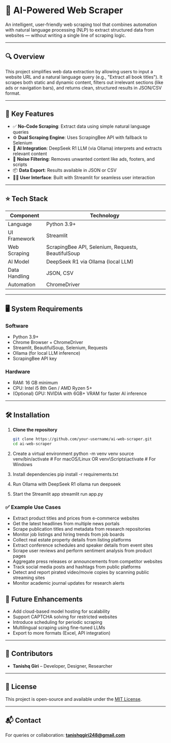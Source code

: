 # 🧠 AI-Powered Web Scraper

An intelligent, user-friendly web scraping tool that combines automation with natural language processing (NLP) to extract structured data from websites — without writing a single line of scraping logic.

---

## 🔍 Overview

This project simplifies web data extraction by allowing users to input a website URL and a natural language query (e.g., "Extract all book titles"). It scrapes both static and dynamic content, filters out irrelevant sections (like ads or navigation bars), and returns clean, structured results in JSON/CSV format.

---

## 🚀 Key Features

- ✅ **No-Code Scraping**: Extract data using simple natural language queries  
- ⚙️ **Dual Scraping Engine**: Uses ScrapingBee API with fallback to Selenium  
- 🧠 **AI Integration**: DeepSeek R1 LLM (via Ollama) interprets and extracts relevant content  
- 🧹 **Noise Filtering**: Removes unwanted content like ads, footers, and scripts  
- 📦 **Data Export**: Results available in JSON or CSV  
- 🧑‍💻 **User Interface**: Built with Streamlit for seamless user interaction  

---

## ⭐ Tech Stack

| Component      | Technology                        |
|----------------|-----------------------------------|
| Language       | Python 3.9+                       |
| UI Framework   | Streamlit                         |
| Web Scraping   | ScrapingBee API, Selenium, Requests, BeautifulSoup |
| AI Model       | DeepSeek R1 via Ollama (local LLM)|
| Data Handling  | JSON, CSV                         |
| Automation     | ChromeDriver                      |

---

## 🖥️ System Requirements

### Software
- Python 3.9+
- Chrome Browser + ChromeDriver
- Streamlit, BeautifulSoup, Selenium, Requests
- Ollama (for local LLM inference)
- ScrapingBee API key

### Hardware
- RAM: 16 GB minimum
- CPU: Intel i5 8th Gen / AMD Ryzen 5+
- (Optional) GPU: NVIDIA with 6GB+ VRAM for faster AI inference

---

## 🛠️ Installation

1. **Clone the repository**
   ```bash
   git clone https://github.com/your-username/ai-web-scraper.git
   cd ai-web-scraper
2. Create a virtual environment
python -m venv venv
source venv/bin/activate      # For macOS/Linux
 OR
venv\Scripts\activate         # For Windows

3. Install dependencies
pip install -r requirements.txt

4. Run Ollama with DeepSeek R1
ollama run deepseek

5. Start the Streamlit app
streamlit run app.py

### ✅ Example Use Cases

- Extract product titles and prices from e-commerce websites  
- Get the latest headlines from multiple news portals  
- Scrape publication titles and metadata from research repositories
- Monitor job listings and hiring trends from job boards
- Collect real estate property details from listing platforms
- Extract conference schedules and speaker details from event sites
- Scrape user reviews and perform sentiment analysis from product pages
- Aggregate press releases or announcements from competitor websites
- Track social media posts and hashtags from public platforms
- Detect and report pirated video/movie copies by scanning public streaming sites
- Monitor academic journal updates for research alerts

## 🧩 Future Enhancements

- Add cloud-based model hosting for scalability  
- Support CAPTCHA solving for restricted websites  
- Introduce scheduling for periodic scraping  
- Multilingual scraping using fine-tuned LLMs  
- Export to more formats (Excel, API integration)  

---

## 🤝 Contributors

- **Tanishq Giri** – Developer, Designer, Researcher  

---

## 📄 License

This project is open-source and available under the [MIT License](LICENSE).

---

## 📬 Contact

For queries or collaboration: **tanishqgiri248@gmail.com**



   

